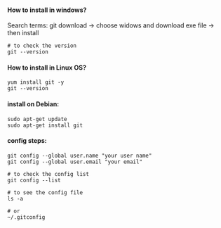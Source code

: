 #### How to install in windows?

Search terms: git download -> choose widows and download exe file -> then install


```
# to check the version
git --version
```

#### How to install in Linux OS?

```
yum install git -y
git --version  
```

#### install on Debian:

```
sudo apt-get update
sudo apt-get install git

```

#### config steps:

```
git config --global user.name "your user name"
git config --global user.email "your email"

# to check the config list
git config --list

# to see the config file
ls -a

# or
~/.gitconfig

```





